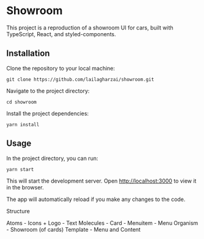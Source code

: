 # Showroom

This project is a reproduction of a showroom UI for cars, built with TypeScript, React, and styled-components.

## Installation

Clone the repository to your local machine:

`git clone https://github.com/lailagharzai/showroom.git`

Navigate to the project directory:

`cd showroom`

Install the project dependencies:

`yarn install`

## Usage

In the project directory, you can run:

`yarn start`

This will start the development server.
Open [http://localhost:3000](http://localhost:3000) to view it in the browser.

The app will automatically reload if you make any changes to the code.

Structure

Atoms 
    - Icons + Logo 
    - Text
Molecules
    - Card
    - Menuitem
    - Menu
Organism
    - Showroom (of cards)
Template 
    - Menu and Content
